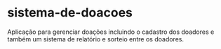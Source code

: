 # sistema-de-doacoes

Aplicação para gerenciar doações incluindo o cadastro dos doadores e também um sistema de relatório e sorteio entre os doadores.
